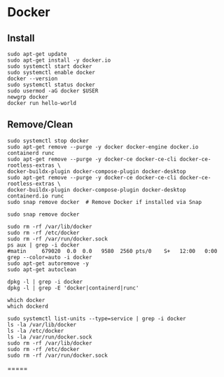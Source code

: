 # Docker

## Install 
    sudo apt-get update
    sudo apt-get install -y docker.io
    sudo systemctl start docker
    sudo systemctl enable docker
    docker --version
    sudo systemctl status docker
    sudo usermod -aG docker $USER
    newgrp docker
    docker run hello-world



## Remove/Clean
    sudo systemctl stop docker
    sudo apt-get remove --purge -y docker docker-engine docker.io containerd runc
    sudo apt-get remove --purge -y docker-ce docker-ce-cli docker-ce-rootless-extras \
    docker-buildx-plugin docker-compose-plugin docker-desktop
    sudo apt-get remove --purge -y docker-ce docker-ce-cli docker-ce-rootless-extras \
    docker-buildx-plugin docker-compose-plugin docker-desktop containerd.io runc
    sudo snap remove docker  # Remove Docker if installed via Snap

    sudo snap remove docker

    sudo rm -rf /var/lib/docker
    sudo rm -rf /etc/docker
    sudo rm -rf /var/run/docker.sock
    ps aux | grep -i docker
    #matin     679020  0.0  0.0   9580  2560 pts/0    S+   12:00   0:00 grep --color=auto -i docker
    sudo apt-get autoremove -y
    sudo apt-get autoclean

    dpkg -l | grep -i docker
    dpkg -l | grep -E 'docker|containerd|runc'
    
    which docker
    which dockerd
    
    sudo systemctl list-units --type=service | grep -i docker
    ls -la /var/lib/docker
    ls -la /etc/docker
    ls -la /var/run/docker.sock
    sudo rm -rf /var/lib/docker
    sudo rm -rf /etc/docker
    sudo rm -rf /var/run/docker.sock














=====

